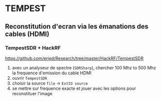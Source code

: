 # TEMPEST


## Reconstitution d'ecran via les émanations des cables (HDMI)

### TempestSDR + HackRF

https://github.com/eried/Research/tree/master/HackRF/TempestSDR

1. avec un analyseur de spectre (`SDRSharp`), chercher 100 Mhz to 500 Mhz la frequence d'emission du cable HDMI
2. ouvrir `TempestSDR` 
3. choisir la source `file` -> `ExtIO source`
4. se mettre sur frequence exacte et jouer avec les options pour reconstituer l'image

